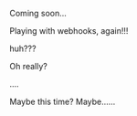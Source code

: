 Coming soon...

Playing with webhooks, again!!!

huh???

Oh really?

....

Maybe this time? Maybe......